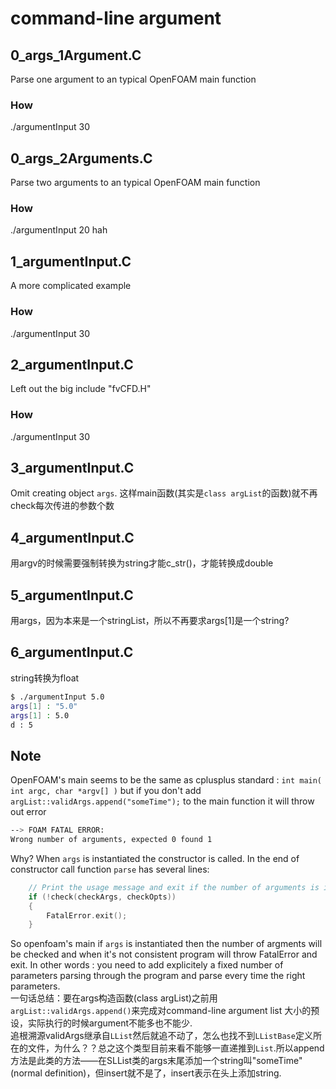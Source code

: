 # command-line argument

## 0_args_1Argument.C
Parse one argument to an typical OpenFOAM main function
### How
./argumentInput 30

## 0_args_2Arguments.C
Parse two arguments to an typical OpenFOAM main function
### How
./argumentInput 20 hah

## 1_argumentInput.C
A more complicated example
### How
./argumentInput 30

## 2_argumentInput.C
Left out the big include "fvCFD.H"
### How
./argumentInput 30

## 3_argumentInput.C
Omit creating object `args`. 这样main函数(其实是`class argList`的函数)就不再check每次传进的参数个数

## 4_argumentInput.C
用argv的时候需要强制转换为string才能c_str()，才能转换成double

## 5_argumentInput.C
用args，因为本来是一个stringList，所以不再要求args[1]是一个string?

## 6_argumentInput.C
string转换为float
```bash
$ ./argumentInput 5.0
args[1] : "5.0"
args[1] : 5.0
d : 5
```

## Note
OpenFOAM's main seems to be the same as cplusplus standard : `int main( int argc, char *argv[] )`
but if you don't add `argList::validArgs.append("someTime");` to the main function it will throw
out error 
```bash
--> FOAM FATAL ERROR: 
Wrong number of arguments, expected 0 found 1
```
Why?
When `args` is instantiated the constructor is called. In the end of constructor call function
`parse` has several lines:
```cpp
    // Print the usage message and exit if the number of arguments is incorrect
    if (!check(checkArgs, checkOpts))
    {
        FatalError.exit();
    }
```
So openfoam's main if `args` is instantiated then the number of argments will be
checked and when it's not consistent program will throw FatalError and exit. In 
other words : you need to add explicitely a fixed number of parameters parsing 
through the program and parse every time the right parameters.   
一句话总结：要在args构造函数(class argList)之前用`argList::validArgs.append()`来完成对command-line argument list
大小的预设，实际执行的时候argument不能多也不能少.   
追根溯源validArgs继承自`LList`然后就追不动了，怎么也找不到`LListBase`定义所在的文件，为什么？？总之这个类型目前来看不能够一直递推到`List`.所以append方法是此类的方法——在SLList<string>类的args末尾添加一个string叫"someTime"(normal definition)，但insert就不是了，insert表示在头上添加string.
